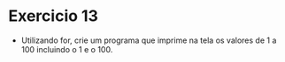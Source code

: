 # Exercicio 13

+ Utilizando for, crie um programa que imprime na tela os valores de 1 a 100 incluindo o 1 e o 100.
